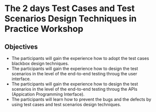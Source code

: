 # The 2 days Test Cases and Test Scenarios Design Techniques in Practice Workshop

## Objectives
* The participants will gain the experience how to adopt the test cases blackbox design techniques.
* The participants will gain the experience how to design the test scenarios in the level of the end-to-end testing throug the user interface.
* The participants will gain the experience how to design the test scenarios in the level of the end-to-end testing throug the APIs (Appication Programming Interface).
* The participants will learn how to prevent the bugs and the defects by using test cases and test scenarios design techniques.



